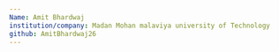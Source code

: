 ```yaml
---
Name: Amit Bhardwaj
institution/company: Madan Mohan malaviya university of Technology
github: AmitBhardwaj26
---
```

